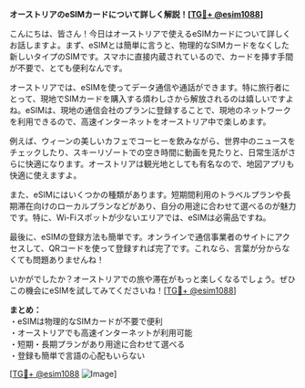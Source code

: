 **オーストリアのeSIMカードについて詳しく解説！[[TG💪+ @esim1088](https://t.me/s/esim1088)]**

こんにちは、皆さん！今日はオーストリアで使えるeSIMカードについて詳しくお話しますよ。まず、eSIMとは簡単に言うと、物理的なSIMカードをなくした新しいタイプのSIMです。スマホに直接内蔵されているので、カードを挿す手間が不要で、とても便利なんです。

オーストリアでは、eSIMを使ってデータ通信や通話ができます。特に旅行者にとって、現地でSIMカードを購入する煩わしさから解放されるのは嬉しいですよね。eSIMは、現地の通信会社のプランに登録することで、現地のネットワークを利用できるので、高速インターネットをオーストリア中で楽しめます。

例えば、ウィーンの美しいカフェでコーヒーを飲みながら、世界中のニュースをチェックしたり、スキーリゾートでの空き時間に動画を見たりと、日常生活がさらに快適になります。オーストリアは観光地としても有名なので、地図アプリも快適に使えますよ。

また、eSIMにはいくつかの種類があります。短期間利用のトラベルプランや長期滞在向けのローカルプランなどがあり、自分の用途に合わせて選べるのが魅力です。特に、Wi-Fiスポットが少ないエリアでは、eSIMは必需品ですね。

最後に、eSIMの登録方法も簡単です。オンラインで通信事業者のサイトにアクセスして、QRコードを使って登録すれば完了です。これなら、言葉が分からなくても問題ありませんね！

いかがでしたか？オーストリアでの旅や滞在がもっと楽しくなるでしょう。ぜひこの機会にeSIMを試してみてくださいね！[[TG💪+ @esim1088](https://t.me/s/esim1088)]

**まとめ：**  
・eSIMは物理的なSIMカードが不要で便利  
・オーストリアでも高速インターネットが利用可能  
・短期・長期プランがあり用途に合わせて選べる  
・登録も簡単で言語の心配もいらない  

[[TG💪+ @esim1088](https://t.me/s/esim1088) ![Image](https://i.postimg.cc/Y0z9fWf4/image.png)]